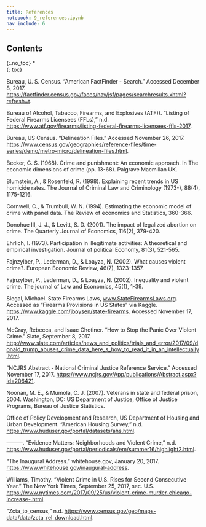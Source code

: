 ```yaml
---
title: References
notebook: 9_references.ipynb
nav_include: 6
---
```


## Contents
{:.no_toc}
*  
{: toc}


Bureau, U. S. Census. “American FactFinder - Search.” Accessed December 8, 2017. https://factfinder.census.gov/faces/nav/jsf/pages/searchresults.xhtml?refresh=t.

Bureau of Alcohol, Tabacco, Firearms, and Explosives (ATF)). “Listing of Federal Firearms Licensees (FFLs),” n.d. https://www.atf.gov/firearms/listing-federal-firearms-licensees-ffls-2017.

Bureau, US Census. “Delineation Files.” Accessed November 26, 2017. https://www.census.gov/geographies/reference-files/time-series/demo/metro-micro/delineation-files.html.

Becker, G. S. (1968). Crime and punishment: An economic approach. In The economic dimensions of crime (pp. 13-68). Palgrave Macmillan UK.

Blumstein, A., & Rosenfeld, R. (1998). Explaining recent trends in US homicide rates. The Journal of Criminal Law and Criminology (1973-), 88(4), 1175-1216.

Cornwell, C., & Trumbull, W. N. (1994). Estimating the economic model of crime with panel data. The Review of economics and Statistics, 360-366.

Donohue III, J. J., & Levitt, S. D. (2001). The impact of legalized abortion on crime. The Quarterly Journal of Economics, 116(2), 379-420.

Ehrlich, I. (1973). Participation in illegitimate activities: A theoretical and empirical investigation. Journal of political Economy, 81(3), 521-565.

Fajnzylber, P., Lederman, D., & Loayza, N. (2002). What causes violent crime?. European Economic Review, 46(7), 1323-1357.

Fajnzylber, P., Lederman, D., & Loayza, N. (2002). Inequality and violent crime. The journal of Law and Economics, 45(1), 1-39.

Siegal, Michael. State Firearms Laws, www.StateFirearmsLaws.org. Accessed as “Firearms Provisions in US States" via Kaggle. https://www.kaggle.com/jboysen/state-firearms. Accessed November 17, 2017.

McCray, Rebecca, and Isaac Chotiner. “How to Stop the Panic Over Violent Crime.” Slate, September 8, 2017. http://www.slate.com/articles/news_and_politics/trials_and_error/2017/09/donald_trump_abuses_crime_data_here_s_how_to_read_it_in_an_intellectually.html.

“NCJRS Abstract - National Criminal Justice Reference Service.” Accessed November 17, 2017. https://www.ncjrs.gov/App/publications/Abstract.aspx?id=206421.

Noonan, M. E., & Mumola, C. J. (2007). Veterans in state and federal prison, 2004. Washington, DC: US Department of Justice, Office of Justice Programs, Bureau of Justice Statistics.

Office of Policy Development and Research, US Department of Housing and Urban Development. “American Housing Survey,” n.d. https://www.huduser.gov/portal/datasets/ahs.html.

———. “Evidence Matters: Neighborhoods and Violent Crime,” n.d. https://www.huduser.gov/portal/periodicals/em/summer16/highlight2.html.

“The Inaugural Address.” whitehouse.gov, January 20, 2017. https://www.whitehouse.gov/inaugural-address.

Williams, Timothy. “Violent Crime in U.S. Rises for Second Consecutive Year.” The New York Times, September 25, 2017, sec. U.S. https://www.nytimes.com/2017/09/25/us/violent-crime-murder-chicago-increase-.html.

“Zcta_to_census,” n.d. https://www.census.gov/geo/maps-data/data/zcta_rel_download.html.



